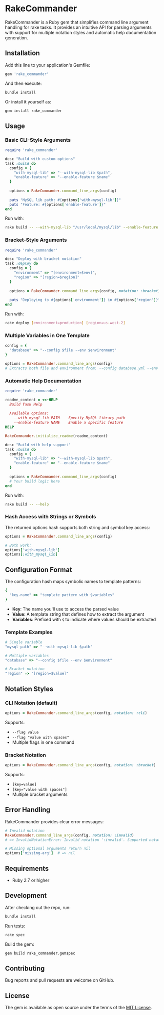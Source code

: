# RakeCommander

RakeCommander is a Ruby gem that simplifies command line argument handling for rake tasks. It provides an intuitive API for parsing arguments with support for multiple notation styles and automatic help documentation generation.

## Installation

Add this line to your application's Gemfile:

```ruby
gem 'rake_commander'
```

And then execute:

```bash
bundle install
```

Or install it yourself as:

```bash
gem install rake_commander
```

## Usage

### Basic CLI-Style Arguments

```ruby
require 'rake_commander'

desc "Build with custom options"
task :build do
  config = {
    "with-mysql-lib" => "--with-mysql-lib $path",
    "enable-feature" => "--enable-feature $name"
  }
  
  options = RakeCommander.command_line_args(config)
  
  puts "MySQL lib path: #{options['with-mysql-lib']}"
  puts "Feature: #{options['enable-feature']}"
end
```

Run with:
```bash
rake build -- --with-mysql-lib "/usr/local/mysql/lib" --enable-feature "caching"
```

### Bracket-Style Arguments

```ruby
require 'rake_commander'

desc "Deploy with bracket notation"
task :deploy do
  config = {
    "environment" => "[environment=$env]",
    "region" => "[region=$region]"
  }
  
  options = RakeCommander.command_line_args(config, notation: :bracket)
  
  puts "Deploying to #{options['environment']} in #{options['region']}"
end
```

Run with:
```bash
rake deploy [environment=production] [region=us-west-2]
```

### Multiple Variables in One Template

```ruby
config = {
  "database" => "--config $file --env $environment"
}

options = RakeCommander.command_line_args(config)
# Extracts both file and environment from: --config database.yml --env production
```

### Automatic Help Documentation

```ruby
require 'rake_commander'

readme_content = <<~HELP
  Build Task Help
  
  Available options:
    --with-mysql-lib PATH    Specify MySQL library path
    --enable-feature NAME    Enable a specific feature
HELP

RakeCommander.initialize_readme(readme_content)

desc "Build with help support"
task :build do
  config = {
    "with-mysql-lib" => "--with-mysql-lib $path",
    "enable-feature" => "--enable-feature $name"
  }
  
  options = RakeCommander.command_line_args(config)
  # Your build logic here
end
```

Run with:
```bash
rake build -- --help
```

### Hash Access with Strings or Symbols

The returned options hash supports both string and symbol key access:

```ruby
options = RakeCommander.command_line_args(config)

# Both work:
options['with-mysql-lib']
options[:with_mysql_lib]
```

## Configuration Format

The configuration hash maps symbolic names to template patterns:

```ruby
{
  "key-name" => "template pattern with $variables"
}
```

- **Key**: The name you'll use to access the parsed value
- **Value**: A template string that defines how to extract the argument
- **Variables**: Prefixed with `$` to indicate where values should be extracted

### Template Examples

```ruby
# Single variable
"mysql-path" => "--with-mysql-lib $path"

# Multiple variables
"database" => "--config $file --env $environment"

# Bracket notation
"region" => "[region=$value]"
```

## Notation Styles

### CLI Notation (default)

```ruby
options = RakeCommander.command_line_args(config, notation: :cli)
```

Supports:
- `--flag value`
- `--flag "value with spaces"`
- Multiple flags in one command

### Bracket Notation

```ruby
options = RakeCommander.command_line_args(config, notation: :bracket)
```

Supports:
- `[key=value]`
- `[key="value with spaces"]`
- Multiple bracket arguments

## Error Handling

RakeCommander provides clear error messages:

```ruby
# Invalid notation
RakeCommander.command_line_args(config, notation: :invalid)
# => InvalidNotationError: Invalid notation ':invalid'. Supported notations: :cli, :bracket

# Missing optional arguments return nil
options['missing-arg']  # => nil
```

## Requirements

- Ruby 2.7 or higher

## Development

After checking out the repo, run:

```bash
bundle install
```

Run tests:

```bash
rake spec
```

Build the gem:

```bash
gem build rake_commander.gemspec
```

## Contributing

Bug reports and pull requests are welcome on GitHub.

## License

The gem is available as open source under the terms of the [MIT License](LICENSE).
